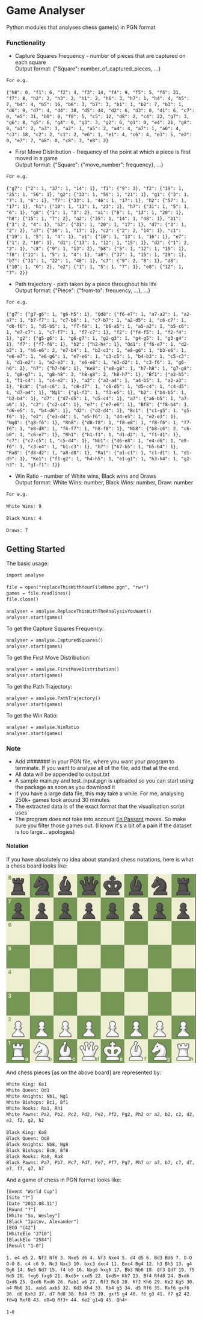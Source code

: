 # Game Analyser

Python modules that analyses chess game(s) in PGN format

### Functionality

* Capture Squares Frequency - number of pieces that are captured on each square<br />
Output format: {"Square": number_of_captured_pieces, ...}
```
For e.g.

{"h8": 0, "f1": 6, "f2": 4, "f3": 14, "f4": 9, "f5": 5, "f6": 21, "f7": 8, "h2": 2, "h3": 2, "h1": 2, "h6": 3, "h7": 1, "h4": 4, "h5": 7, "b4": 4, "b5": 16, "b6": 3, "b7": 3, "b1": 1, "b2": 7, "b3": 1, "d6": 9, "d7": 4, "d4": 38, "d5": 44, "d2": 6, "d3": 0, "d1": 6, "c7": 0, "e5": 31, "b8": 0, "f8": 5, "c5": 12, "d8": 2, "c4": 22, "g7": 3, "g6": 8, "g5": 6, "g4": 9, "g3": 3, "g2": 6, "g1": 0, "e4": 21, "g8": 0, "a1": 2, "a3": 3, "a2": 1, "a5": 2, "a4": 4, "a7": 1, "a6": 4, "c3": 18, "c2": 2, "c1": 2, "e6": 1, "e1": 4, "c6": 4, "e3": 5, "e2": 0, "e7": 7, "a8": 0, "c8": 3, "e8": 2}
```

* First Move Distribution - frequency of the point at which a piece is first moved in a game<br />
Output format: {"Square": {"move_number": frequency}, ...}
```
For e.g.

{"g7": {"2": 1, "37": 1, "14": 1}, "f1": {"9": 3}, "f2": {"19": 1, "25": 1, "56": 1}, "g2": {"33": 1, "59": 1, "21": 1}, "g1": {"3": 1, "7": 1, "6": 1}, "f7": {"33": 1, "46": 1, "17": 1}, "h2": {"57": 1, "17": 1}, "h1": {"10": 1, "13": 1, "23": 1}, "h7": {"31": 1, "5": 1, "6": 1}, "g8": {"1": 1, "3": 2}, "a1": {"8": 1, "13": 1, "20": 1}, "h8": {"15": 1, "7": 2}, "a2": {"35": 1, "14": 1, "48": 1}, "b1": {"3": 2, "4": 1}, "b2": {"31": 1, "20": 1, "17": 1}, "d7": {"3": 1, "2": 2}, "a7": {"30": 1, "17": 1}, "c2": {"2": 2, "14": 1}, "c1": {"19": 1, "5": 1, "4": 1}, "e1": {"10": 1, "13": 1, "16": 1}, "e7": {"1": 2, "10": 1}, "d1": {"13": 1, "12": 1, "15": 1}, "d2": {"1": 2, "2": 1}, "c8": {"9": 1, "13": 2}, "b8": {"5": 1, "12": 1, "15": 1}, "f8": {"11": 1, "5": 1, "4": 1}, "a8": {"37": 1, "15": 1, "29": 1}, "b7": {"31": 1, "22": 1, "48": 1}, "c7": {"9": 2, "8": 1}, "d8": {"10": 1, "6": 2}, "e2": {"1": 1, "5": 1, "7": 1}, "e8": {"12": 1, "7": 2}}
```

* Path trajectory - path taken by a piece throughout his life<br />
Output format: {"Piece": {"from-to": frequency, ...}, ...}
```
For e.g.

{"g7": {"g7-g6": 1, "g6-h5": 1}, "Qd8": {"f6-e7": 1, "a7-a2": 1, "a2-a7": 1, "b7-f7": 1, "c7-b6": 1, "c7-b7": 1, "a2-d5": 1, "c6-c7": 1, "d8-f6": 1, "d5-b5": 1, "f7-f8": 1, "b6-a5": 1, "a5-a2": 1, "b5-c6": 1, "e7-c7": 1, "c7-f7": 1, "f7-c7": 1}, "f2": {"f4-f5": 1, "f2-f4": 1}, "g2": {"g5-g6": 1, "g6-g7": 1, "g2-g3": 1, "g4-g5": 1, "g3-g4": 1}, "f7": {"f7-f6": 1}, "h2": {"h2-h4": 1}, "Qd1": {"f6-e7": 1, "d2-b2": 1, "h6-e6": 2, "e7-b4": 1, "b2-c3": 1, "e8-g6": 1, "b3-e6": 1, "e6-e7": 1, "e6-g6": 1, "e7-e6": 1, "c3-c5": 1, "b4-b3": 1, "c5-c3": 1, "d1-e2": 1, "e2-e3": 1, "e6-e8": 1, "e3-d2": 1, "c3-f6": 1, "g6-h6": 2}, "h7": {"h7-h6": 1}, "Ke8": {"e8-g8": 1, "h7-h8": 1, "g7-g8": 1, "g8-g7": 1, "g8-h8": 3, "h8-g8": 2, "h8-h7": 1}, "Bf1": {"e2-h5": 1, "f1-c4": 1, "c4-e2": 1}, "a2": {"a3-a4": 1, "a4-b5": 1, "a2-a3": 1}, "Bc8": {"a4-c6": 1, "c8-d7": 1, "c6-d5": 1, "d5-c4": 1, "c4-d5": 1, "d7-a4": 1}, "Ng1": {"g1-f3": 1, "f3-e5": 1}, "b2": {"b4-b5": 1, "b2-b4": 1}, "d7": {"d7-d5": 1, "d5-c4": 1}, "a7": {"a6-b5": 1, "a7-a6": 1}, "c2": {"c2-c4": 1}, "e7": {"e7-e6": 1}, "Bf8": {"f8-b4": 1, "d6-e5": 1, "b4-d6": 1}, "d2": {"d2-d4": 1}, "Bc1": {"c1-g5": 1, "g5-f6": 1}, "e2": {"e3-d4": 1, "e5-f6": 1, "d4-e5": 1, "e2-e3": 1}, "Ng8": {"g8-f6": 1}, "Rh8": {"d8-f8": 1, "f8-e8": 1, "f8-f6": 1, "f7-f6": 1, "e8-d8": 1, "f6-f7": 1, "h8-f8": 1}, "Nb8": {"b8-c6": 2, "c6-b8": 1, "c6-e7": 1}, "Rh1": {"h1-f1": 1, "d1-d2": 1, "f1-d1": 1}, "c7": {"c7-c5": 1, "c5-d4": 1}, "Nb1": {"d6-e8": 1, "e4-d6": 1, "e8-f6": 1, "c3-e4": 1, "b1-c3": 1}, "b7": {"b7-b5": 1, "b5-b4": 1}, "Ra8": {"d8-d2": 1, "a8-d8": 1}, "Ra1": {"a1-c1": 1, "c1-d1": 1, "d1-d5": 1}, "Ke1": {"f1-g2": 1, "h4-h5": 1, "e1-g1": 1, "h3-h4": 1, "g2-h3": 1, "g1-f1": 1}}
```
* Win Ratio - number of White wins, Black wins and Draws<br />
Output format: White Wins: number, Black Wins: number, Draw: number
```
For e.g.

White Wins: 9

Black Wins: 4

Draws: 7
```



## Getting Started

The basic usage:

```
import analyse

file = open("replaceThisWithYourFileName.pgn", "rw+")
games = file.readlines()
file.close()

analyser = analyse.ReplaceThisWithTheAnalysisYouWant()
analyser.start(games)

```
To get the Capture Squares Frequency:

```
analyser = analyse.CapturedSquares()
analyser.start(games)
```

To get the First Move Distribution:

```
analyser = analyse.FirstMoveDistribution()
analyser.start(games)
```

To get the Path Trajectory:

```
analyser = analyse.PathTrajectory()
analyser.start(games)
```

To get the Win Ratio:

```
analyser = analyse.WinRatio
analyser.start(games)
```

### Note
* Add ####### in your PGN file, where you want your program to terminate. If you want to analyse all of the file, add that at the end.
* All data will be appended to output.txt
* A sample main.py and test\_input.pgn is uploaded so you can start using the package as soon as you download it
* If you have a large data file, this may take a while. For me, analysing 250k+ games took around 30 minutes
* The extracted data is of the exact format that the visualisation script uses
* The program does not take into account [En Passant](https://en.wikipedia.org/wiki/En_passant) moves. So make sure you filter those games out. (I know it's a bit of a pain if the dataset is too large... apologies)

#### Notation
If you have absolutely no idea about standard chess notations, here is what a chess board looks like:

![Alt text](ChessBoard.png?raw=true)

And chess pieces [as on the above board] are represented by:
```
White King: Ke1
White Queen: Qd1
White Knights: Nb1, Ng1
White Bishops: Bc1, Bf1
White Rooks: Ra1, Rh1
White Pawns: Pa2, Pb2, Pc2, Pd2, Pe2, Pf2, Pg2, Ph2 or a2, b2, c2, d2, e2, f2, g2, h2

Black King: Ke8
Black Queen: Qd8
Black Knights: Nb8, Ng8
Black Bishops: Bc8, Bf8
Black Rooks: Ra8, Ra8
Black Pawns: Pa7, Pb7, Pc7, Pd7, Pe7, Pf7, Pg7, Ph7 or a7, b7, c7, d7, e7, f7, g7, h7
```


And a game of chess in PGN format looks like:

```
[Event "World Cup"]
[Site "?"]
[Date "2013.08.11"]
[Round "?"]
[White "So, Wesley"]
[Black "Ipatov, Alexander"]
[ECO "C42"]
[WhiteElo "2710"]
[BlackElo "2584"]
[Result "1-0"]

1. e4 e5 2. Nf3 Nf6 3. Nxe5 d6 4. Nf3 Nxe4 5. d4 d5 6. Bd3 Bd6 7. O-O O-O 8. c4 c6 9. Nc3 Nxc3 10. bxc3 dxc4 11. Bxc4 Bg4 12. h3 Bh5 13. g4 Bg6 14. Ne5 Nd7 15. f4 b5 16. Nxg6 hxg6 17. Bb3 Nb6 18. Qf3 Qd7 19. f5 Nd5 20. fxg6 fxg6 21. Bxd5+ cxd5 22. Qxd5+ Kh7 23. Bf4 Rfd8 24. Bxd6 Qxd6 25. Qxd6 Rxd6 26. Rab1 a6 27. Rf3 Rc8 28. Kf2 Kh6 29. Ke2 Kg5 30. a4 Rb6 31. axb5 axb5 32. Kd3 Kh4 33. Rb4 g5 34. d5 Rf6 35. Rxf6 gxf6 36. d6 Kxh3 37. d7 Rd8 38. Rd4 f5 39. gxf5 g4 40. f6 g3 41. f7 g2 42. f8=Q Rxf8 43. d8=Q Rf3+ 44. Ke2 g1=Q 45. Qh4+ 

1-0
```
